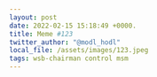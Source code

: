 ```yaml
---
layout: post
date: 2022-02-15 15:18:49 +0000.
title: Meme #123
twitter_author: "@modl_hodl"
local_file: /assets/images/123.jpeg
tags: wsb-chairman control msm
---
```

